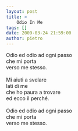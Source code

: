 ```yaml
---
layout: post
title: >
    Odio In Me
tags: []
date: 2009-03-24 21:59:00
author: pietro
---
```

Odio ed odio ad ogni passo<br/>che mi porta<br/>verso me stesso.<br/><br/>Mi aiuti a svelare<br/>lati di me<br/>che ho paura a trovare<br/>ed ecco il perché.<br/><br/>Odio ed odio ad ogni passo<br/>che mi porta<br/>verso me stesso.
